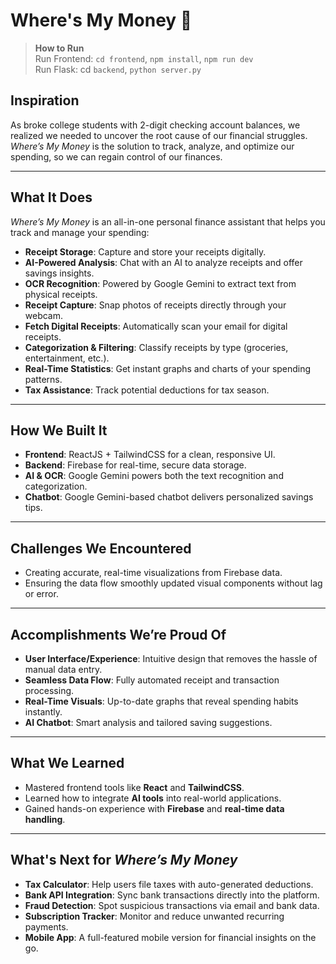 # Where's My Money 💸

> **How to Run**  
> Run Frontend: `cd frontend`, `npm install`, `npm run dev`  
> Run Flask: cd `backend`, `python server.py` 

## Inspiration
As broke college students with 2-digit checking account balances, we realized we needed to uncover the root cause of our financial struggles. *Where’s My Money* is the solution to track, analyze, and optimize our spending, so we can regain control of our finances.

---

## What It Does

*Where’s My Money* is an all-in-one personal finance assistant that helps you track and manage your spending:

- **Receipt Storage**: Capture and store your receipts digitally.
- **AI-Powered Analysis**: Chat with an AI to analyze receipts and offer savings insights.
- **OCR Recognition**: Powered by Google Gemini to extract text from physical receipts.
- **Receipt Capture**: Snap photos of receipts directly through your webcam.
- **Fetch Digital Receipts**: Automatically scan your email for digital receipts.
- **Categorization & Filtering**: Classify receipts by type (groceries, entertainment, etc.).
- **Real-Time Statistics**: Get instant graphs and charts of your spending patterns.
- **Tax Assistance**: Track potential deductions for tax season.

---

## How We Built It

- **Frontend**: ReactJS + TailwindCSS for a clean, responsive UI.
- **Backend**: Firebase for real-time, secure data storage.
- **AI & OCR**: Google Gemini powers both the text recognition and categorization.
- **Chatbot**: Google Gemini-based chatbot delivers personalized savings tips.

---

## Challenges We Encountered

- Creating accurate, real-time visualizations from Firebase data.
- Ensuring the data flow smoothly updated visual components without lag or error.

---

## Accomplishments We’re Proud Of

- **User Interface/Experience**: Intuitive design that removes the hassle of manual data entry.
- **Seamless Data Flow**: Fully automated receipt and transaction processing.
- **Real-Time Visuals**: Up-to-date graphs that reveal spending habits instantly.
- **AI Chatbot**: Smart analysis and tailored saving suggestions.

---

## What We Learned

- Mastered frontend tools like **React** and **TailwindCSS**.
- Learned how to integrate **AI tools** into real-world applications.
- Gained hands-on experience with **Firebase** and **real-time data handling**.

---

## What's Next for *Where’s My Money*

- **Tax Calculator**: Help users file taxes with auto-generated deductions.
- **Bank API Integration**: Sync bank transactions directly into the platform.
- **Fraud Detection**: Spot suspicious transactions via email and bank data.
- **Subscription Tracker**: Monitor and reduce unwanted recurring payments.
- **Mobile App**: A full-featured mobile version for financial insights on the go.
